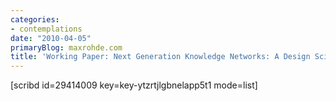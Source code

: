 ```yaml
---
categories:
- contemplations
date: "2010-04-05"
primaryBlog: maxrohde.com
title: 'Working Paper: Next Generation Knowledge Networks: A Design Science Project'
---
```


\[scribd id=29414009 key=key-ytzrtjlgbnelapp5t1 mode=list\]
